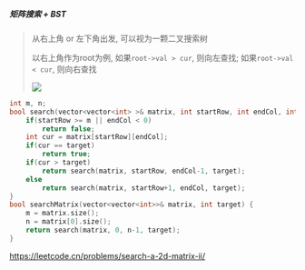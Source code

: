 ##### 矩阵搜索 + BST

> 从右上角 or 左下角出发, 可以视为一颗二叉搜索树
>  
> 以右上角作为root为例, 如果`root->val > cur`, 则向左查找; 如果`root->val < cur`, 则向右查找
> 
> <img src="https://assets.leetcode-cn.com/aliyun-lc-upload/uploads/2020/11/25/searchgrid2.jpg">

```CPP
int m, n;
bool search(vector<vector<int> >& matrix, int startRow, int endCol, int target){
    if(startRow >= m || endCol < 0)
        return false;
    int cur = matrix[startRow][endCol];
    if(cur == target)
        return true;
    if(cur > target)
        return search(matrix, startRow, endCol-1, target);
    else
        return search(matrix, startRow+1, endCol, target);
}
bool searchMatrix(vector<vector<int>>& matrix, int target) {
    m = matrix.size();
    n = matrix[0].size();
    return search(matrix, 0, n-1, target);
}
```

https://leetcode.cn/problems/search-a-2d-matrix-ii/